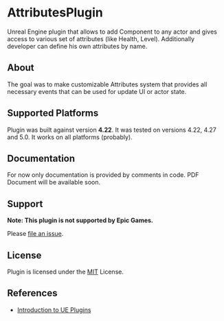 # AttributesPlugin

Unreal Engine plugin that allows to add Component to any actor and gives access to various set of attributes (like Health, Level). 
Additionally developer can define his own attributes by name.

## About

The goal was to make customizable Attributes system that provides all necessary events that can be used for update UI or actor state.

## Supported Platforms

Plugin was built against version **4.22**. It was tested on versions 4.22, 4.27 and 5.0. 
It works on all platforms (probably).

## Documentation

For now only documentation is provided by comments in code. PDF Document will be available soon.

## Support

**Note: This plugin is not supported by Epic Games.**

Please [file an issue](https://github.com/MFurmanczyk/AttributesPlugin/issues).

## License

Plugin is licensed under the [MIT](LICENSE.md) License.

## References

* [Introduction to UE Plugins](https://docs.unrealengine.com/5.0/en-US/working-with-plugins-in-unreal-engine/)
